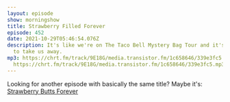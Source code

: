 ```yaml
---
layout: episode
show: morningshow
title: Strawberry Filled Forever
episode: 452
date: 2021-10-29T05:46:54.076Z
description: It's like we're on The Taco Bell Mystery Bag Tour and it's coming
  to take us away.
mp3: https://chrt.fm/track/9E18G/media.transistor.fm/1c658646/339e3fc5.mp3
  https://chrt.fm/track/9E18G/media.transistor.fm/1c658646/339e3fc5.mp3
---
```

Looking for another episode with basically the same title? Maybe it's: [Strawberry Butts Forever](https://goodstuff.network/morningshow/383)